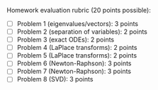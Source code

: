 Homework evaluation rubric (20 points possible):

- [ ] Problem 1 (eigenvalues/vectors): 3 points
- [ ] Problem 2 (separation of variables): 2 points
- [ ] Problem 3 (exact ODEs): 2 points
- [ ] Problem 4 (LaPlace transforms): 2 points
- [ ] Problem 5 (LaPlace transforms): 2 points
- [ ] Problem 6  (Newton-Raphson): 3 points
- [ ] Problem 7 (Newton-Raphson): 3 points
- [ ] Problem 8 (SVD): 3 points
